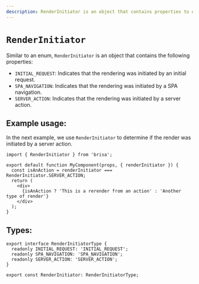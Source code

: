 ```yaml
---
description: RenderInitiator is an object that contains properties to determine the initiator of a render.
---
```


# `RenderInitiator`

Similar to an enum, `RenderInitiator` is an object that contains the following properties:

- `INITIAL_REQUEST`: Indicates that the rendering was initiated by an initial request.
- `SPA_NAVIGATION`: Indicates that the rendering was initiated by a SPA navigation.
- `SERVER_ACTION`: Indicates that the rendering was initiated by a server action.

## Example usage:

In the next example, we use `RenderInitiator` to determine if the render was initiated by a server action.

```tsx 4
import { RenderInitiator } from 'brisa';

export default function MyComponent(props, { renderInitiator }) {
  const isAnAction = renderInitiator === RenderInitiator.SERVER_ACTION;
  return (
    <div>
      {isAnAction ? 'This is a rerender from an action' : 'Another type of render'}
    </div>
  );
}
```

## Types:

```tsx
export interface RenderInitiatorType {
  readonly INITIAL_REQUEST: 'INITIAL_REQUEST';
  readonly SPA_NAVIGATION: 'SPA_NAVIGATION';
  readonly SERVER_ACTION: 'SERVER_ACTION';
}

export const RenderInitiator: RenderInitiatorType;
```
